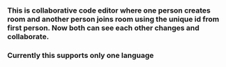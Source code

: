 ### This is collaborative code editor where one person creates room and another person joins room using the unique id from first person. Now both can see each other changes and collaborate.
### Currently this supports only one language

